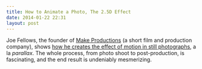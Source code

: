 ```yaml
---
title: How to Animate a Photo, The 2.5D Effect
date: 2014-01-22 22:31
layout: post
---
```

Joe Fellows, the founder of [Make Productions](http://www.makeproductions.co.uk) (a short film and production company), shows [how he creates the effect of motion in still photographs](http://vimeo.com/79329423), a la _parallax_. The whole process, from photo shoot to post-production, is fascinating, and the end result is undeniably mesmerizing. 